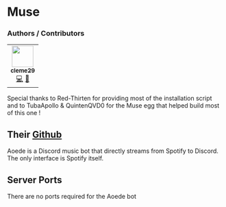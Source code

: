 # Muse

### Authors / Contributors
<!-- prettier-ignore-start -->
<!-- markdownlint-disable -->
<table>
    <tr>
        <td align="center">
            <a href="https://github.com/cleme29">
                <img src="https://avatars.githubusercontent.com/u/8092733" width="50px;" alt=""/><br /><sub><b>cleme29</b></sub>
            </a>
            <br />
            <a href="https://github.com/parkervcp/eggs/commits?author=cleme29" title="Codes">💻</a>
            <a href="https://github.com/parkervcp/eggs/commits?author=cleme29" title="Maintains">🔨</a>
        </td>       
    </tr>
</table>
<!-- markdownlint-enable -->
<!-- prettier-ignore-end -->
Special thanks to Red-Thirten for providing most of the installation script and to TubaApollo & QuintenQVD0 for the Muse egg that helped build most of this one !

## Their [Github](https://github.com/codetheweb/aoede)

Aoede is a Discord music bot that directly streams from Spotify to Discord. The only interface is Spotify itself.

## Server Ports

There are no ports required for the Aoede bot
